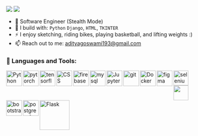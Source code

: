 [<img src="https://img.shields.io/badge/github-%2312100E.svg?&style=for-the-badge&logo=github&logoColor=white&color=black" />](https://github.com/adityagoswami21) 
[<img src="https://img.shields.io/badge/linkedin-%230077B5.svg?&style=for-the-badge&logo=linkedin&logoColor=white" />](https://www.linkedin.com/in/adityagoswami21)


<!---Feel free to checkout my [portfolio](https://github.com/adityagoswami21) website!--->
- 🏢 Software Engineer (Stealth Mode) 
- 🧰 I build with: `Python` `Django`, `HTML`, `TKINTER`
- ⚡ I enjoy sketching, riding bikes, playing basketball, and lifting weights :)
- 📫 Reach out to me: adityagoswami193@gmail.com

### 🔨 Languages and Tools:
<a href="https://www.python.org" target="_blank"><img align="left" alt="Python" height ="42px" src="https://raw.githubusercontent.com/rahul-jha98/github_readme_icons/main/language_and_tools/square/python/python.svg"></a> 
<a href="https://pytorch.org/" target="_blank"> <img align="left" src="https://raw.githubusercontent.com/rahul-jha98/github_readme_icons/main/language_and_tools/square/pytorch/pytorch.svg" alt="pytorch" height="42px"/> </a> 
<a href="https://www.tensorflow.org" target="_blank"> <img align="left" src="https://raw.githubusercontent.com/rahul-jha98/github_readme_icons/main/language_and_tools/square/tensorflow/tensorflow.svg" alt="tensorflow" height="42px"/> </a> 
<a href="https://developer.mozilla.org/en-US/docs/Web/CSS" target="_blank"><img align="left" alt="CSS" height ="42px" src="https://user-images.githubusercontent.com/25181517/183898674-75a4a1b1-f960-4ea9-abcb-637170a00a75.png"></a>
<a href="https://firebase.google.com/" target="_blank"> <img align="left" src="https://raw.githubusercontent.com/rahul-jha98/github_readme_icons/main/language_and_tools/square/firebase/firebase.svg" alt="firebase" height ="42px"/> </a>
<a href="https://www.mysql.com/" target="_blank"> <img align="left" src="https://raw.githubusercontent.com/Thomas-George-T/Thomas-George-T/master/assets/mysql.svg" alt="mysql" height='42px'/> </a>
<a href="https://jupyter.org/" target="_blank"> <img align="left" alt="Jupyter-Notebook" height ="42px" src="https://user-images.githubusercontent.com/25181517/183914128-3fc88b4a-4ac1-40e6-9443-9a30182379b7.png"></a>
<a href="https://git-scm.com/" target="_blank"> <img align="left" src="https://raw.githubusercontent.com/rahul-jha98/github_readme_icons/main/language_and_tools/square/git-scm/git-scm.svg" align="left" alt="git" height='42px'/> </a>
<a href="https://www.docker.com/" target="_blank"> <img align="left" src="https://user-images.githubusercontent.com/25181517/117207330-263ba280-adf4-11eb-9b97-0ac5b40bc3be.png" align="left" alt="Docker" height='42px'/> </a>
<a href="https://www.figma.com/" target="_blank"> <img align="left" src="https://raw.githubusercontent.com/rahul-jha98/github_readme_icons/main/language_and_tools/square/figma/figma.svg" alt="figma" height='42px'/> </a>
<a href="https://www.selenium.dev" target="_blank" rel="noreferrer"> <img align="left" src="https://www.svgrepo.com/show/354321/selenium.svg" alt="selenium" width="40" height="40"/> </a>
<a href="https://www.djangoproject.com/" target="_blank" rel="noreferrer"> <img align="left" src="https://www.svgrepo.com/show/373554/django.svg" width="40" height="40"/> </a>
<a href="https://getbootstrap.com/" target="_blank"> <img align="left" src="https://upload.wikimedia.org/wikipedia/commons/b/b2/Bootstrap_logo.svg" alt="bootstrap" height='42px'/> </a>
<a href="https://www.postgresql.org/" target="_blank"> <img align="left" src="https://www.vectorlogo.zone/logos/postgresql/postgresql-icon.svg" alt="postgresql" height='42px'/> </a>
<a href="https://flask.palletsprojects.com/en/3.0.x/" target="_blank"> <img align="left" src="https://img.icons8.com/?size=100&id=MHcMYTljfKOr&format=png&color=FFFFFF" alt="Flask" height='80px'/> </a>

